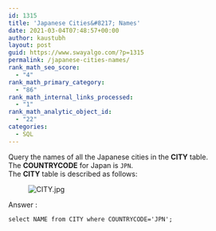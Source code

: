 ```yaml
---
id: 1315
title: 'Japanese Cities&#8217; Names'
date: 2021-03-04T07:48:57+00:00
author: kaustubh
layout: post
guid: https://www.swayalgo.com/?p=1315
permalink: /japanese-cities-names/
rank_math_seo_score:
  - "4"
rank_math_primary_category:
  - "86"
rank_math_internal_links_processed:
  - "1"
rank_math_analytic_object_id:
  - "22"
categories:
  - SQL
---
```

Query the names of all the Japanese cities in the&nbsp;**CITY**&nbsp;table. The&nbsp;**COUNTRYCODE**&nbsp;for Japan is&nbsp;`JPN`.  
The&nbsp;**CITY**&nbsp;table is described as follows:<figure class="wp-block-image">

![](https://s3.amazonaws.com/hr-challenge-images/8137/1449729804-f21d187d0f-CITY.jpg "CITY.jpg") </figure> 

Answer :

<pre class="wp-block-code"><code>select NAME from CITY where COUNTRYCODE='JPN';</code></pre>
